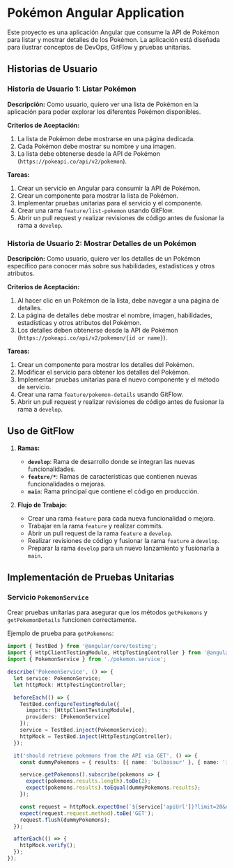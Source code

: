 # Pokémon Angular Application

Este proyecto es una aplicación Angular que consume la API de Pokémon para listar y mostrar detalles de los Pokémon. La aplicación está diseñada para ilustrar conceptos de DevOps, GitFlow y pruebas unitarias.

## Historias de Usuario

### Historia de Usuario 1: Listar Pokémon

**Descripción:**
Como usuario, quiero ver una lista de Pokémon en la aplicación para poder explorar los diferentes Pokémon disponibles.

**Criterios de Aceptación:**
1. La lista de Pokémon debe mostrarse en una página dedicada.
2. Cada Pokémon debe mostrar su nombre y una imagen.
3. La lista debe obtenerse desde la API de Pokémon (`https://pokeapi.co/api/v2/pokemon`).

**Tareas:**
1. Crear un servicio en Angular para consumir la API de Pokémon.
2. Crear un componente para mostrar la lista de Pokémon.
3. Implementar pruebas unitarias para el servicio y el componente.
4. Crear una rama `feature/list-pokemon` usando GitFlow.
5. Abrir un pull request y realizar revisiones de código antes de fusionar la rama a `develop`.

### Historia de Usuario 2: Mostrar Detalles de un Pokémon

**Descripción:**
Como usuario, quiero ver los detalles de un Pokémon específico para conocer más sobre sus habilidades, estadísticas y otros atributos.

**Criterios de Aceptación:**
1. Al hacer clic en un Pokémon de la lista, debe navegar a una página de detalles.
2. La página de detalles debe mostrar el nombre, imagen, habilidades, estadísticas y otros atributos del Pokémon.
3. Los detalles deben obtenerse desde la API de Pokémon (`https://pokeapi.co/api/v2/pokemon/{id or name}`).

**Tareas:**
1. Crear un componente para mostrar los detalles del Pokémon.
2. Modificar el servicio para obtener los detalles del Pokémon.
3. Implementar pruebas unitarias para el nuevo componente y el método de servicio.
4. Crear una rama `feature/pokemon-details` usando GitFlow.
5. Abrir un pull request y realizar revisiones de código antes de fusionar la rama a `develop`.

## Uso de GitFlow

1. **Ramas:**
   - **`develop`**: Rama de desarrollo donde se integran las nuevas funcionalidades.
   - **`feature/*`**: Ramas de características que contienen nuevas funcionalidades o mejoras.
   - **`main`**: Rama principal que contiene el código en producción.

2. **Flujo de Trabajo:**
   - Crear una rama `feature` para cada nueva funcionalidad o mejora.
   - Trabajar en la rama `feature` y realizar commits.
   - Abrir un pull request de la rama `feature` a `develop`.
   - Realizar revisiones de código y fusionar la rama `feature` a `develop`.
   - Preparar la rama `develop` para un nuevo lanzamiento y fusionarla a `main`.

## Implementación de Pruebas Unitarias

### Servicio `PokemonService`

Crear pruebas unitarias para asegurar que los métodos `getPokemons` y `getPokemonDetails` funcionen correctamente.

Ejemplo de prueba para `getPokemons`:
```typescript
import { TestBed } from '@angular/core/testing';
import { HttpClientTestingModule, HttpTestingController } from '@angular/common/http/testing';
import { PokemonService } from './pokemon.service';

describe('PokemonService', () => {
  let service: PokemonService;
  let httpMock: HttpTestingController;

  beforeEach(() => {
    TestBed.configureTestingModule({
      imports: [HttpClientTestingModule],
      providers: [PokemonService]
    });
    service = TestBed.inject(PokemonService);
    httpMock = TestBed.inject(HttpTestingController);
  });

  it('should retrieve pokemons from the API via GET', () => {
    const dummyPokemons = { results: [{ name: 'bulbasaur' }, { name: 'ivysaur' }] };

    service.getPokemons().subscribe(pokemons => {
      expect(pokemons.results.length).toBe(2);
      expect(pokemons.results).toEqual(dummyPokemons.results);
    });

    const request = httpMock.expectOne(`${service['apiUrl']}?limit=20&offset=0`);
    expect(request.request.method).toBe('GET');
    request.flush(dummyPokemons);
  });

  afterEach(() => {
    httpMock.verify();
  });
});
